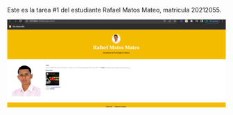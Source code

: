 Este es la tarea #1 del estudiante Rafael Matos Mateo, matricula 20212055.

![Captura de pantalla](Captura.PNG)